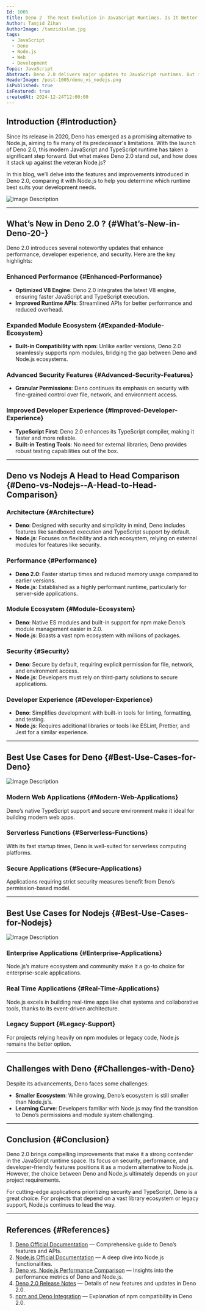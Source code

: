 ```yaml
---
Id: 1005
Title: Deno 2  The Next Evolution in JavaScript Runtimes. Is It Better Than Nodejs
Author: Tamjid Zihan
AuthorImage: /tamzidislam.jpg
tags:
  - JavaScript
  - Deno
  - Node.js
  - Web
  - Development
Topic: JavaScript
Abstract: Deno 2.0 delivers major updates to JavaScript runtimes. But is it better than Node.js?
HeaderImage: /post-1005/deno_vs_nodejs.png
isPublished: true
isFeatured: true
createdAt: 2024-12-24T12:00:00
---
```


## Introduction {#Introduction}

Since its release in 2020, Deno has emerged as a promising alternative to Node.js, aiming to fix many of its predecessor's limitations. With the launch of Deno 2.0, this modern JavaScript and TypeScript runtime has taken a significant step forward. But what makes Deno 2.0 stand out, and how does it stack up against the veteran Node.js?

In this blog, we’ll delve into the features and improvements introduced in Deno 2.0, comparing it with Node.js to help you determine which runtime best suits your development needs.

![Image Description](/post-1005/deno_vs_nodejs.png)

---

## What’s New in Deno 2.0 ? {#What’s-New-in-Deno-20-}

Deno 2.0 introduces several noteworthy updates that enhance performance, developer experience, and security. Here are the key highlights:

### Enhanced Performance {#Enhanced-Performance}
- **Optimized V8 Engine**: Deno 2.0 integrates the latest V8 engine, ensuring faster JavaScript and TypeScript execution.
- **Improved Runtime APIs**: Streamlined APIs for better performance and reduced overhead.

### Expanded Module Ecosystem {#Expanded-Module-Ecosystem}
- **Built-in Compatibility with npm**: Unlike earlier versions, Deno 2.0 seamlessly supports npm modules, bridging the gap between Deno and Node.js ecosystems.

### Advanced Security Features {#Advanced-Security-Features}
- **Granular Permissions**: Deno continues its emphasis on security with fine-grained control over file, network, and environment access.

### Improved Developer Experience {#Improved-Developer-Experience}
- **TypeScript First**: Deno 2.0 enhances its TypeScript compiler, making it faster and more reliable.
- **Built-in Testing Tools**: No need for external libraries; Deno provides robust testing capabilities out of the box.

---

## Deno vs Nodejs  A Head to Head Comparison {#Deno-vs-Nodejs--A-Head-to-Head-Comparison}

### Architecture {#Architecture}
- **Deno**: Designed with security and simplicity in mind, Deno includes features like sandboxed execution and TypeScript support by default.
- **Node.js**: Focuses on flexibility and a rich ecosystem, relying on external modules for features like security.

### Performance {#Performance}
- **Deno 2.0**: Faster startup times and reduced memory usage compared to earlier versions.
- **Node.js**: Established as a highly performant runtime, particularly for server-side applications.

### Module Ecosystem {#Module-Ecosystem}
- **Deno**: Native ES modules and built-in support for npm make Deno’s module management easier in 2.0.
- **Node.js**: Boasts a vast npm ecosystem with millions of packages.

### Security {#Security}
- **Deno**: Secure by default, requiring explicit permission for file, network, and environment access.
- **Node.js**: Developers must rely on third-party solutions to secure applications.

### Developer Experience {#Developer-Experience}
- **Deno**: Simplifies development with built-in tools for linting, formatting, and testing.
- **Node.js**: Requires additional libraries or tools like ESLint, Prettier, and Jest for a similar experience.

---

## Best Use Cases for Deno {#Best-Use-Cases-for-Deno}

![Image Description](/post-1005/deno2.png)

### Modern Web Applications {#Modern-Web-Applications}
Deno’s native TypeScript support and secure environment make it ideal for building modern web apps.

### Serverless Functions {#Serverless-Functions}
With its fast startup times, Deno is well-suited for serverless computing platforms.

### Secure Applications {#Secure-Applications}
Applications requiring strict security measures benefit from Deno’s permission-based model.

---

## Best Use Cases for Nodejs {#Best-Use-Cases-for-Nodejs}

![Image Description](/post-1005/node.png)

### Enterprise Applications {#Enterprise-Applications}
Node.js’s mature ecosystem and community make it a go-to choice for enterprise-scale applications.

### Real Time Applications {#Real-Time-Applications}
Node.js excels in building real-time apps like chat systems and collaborative tools, thanks to its event-driven architecture.

### Legacy Support {#Legacy-Support}
For projects relying heavily on npm modules or legacy code, Node.js remains the better option.

---

## Challenges with Deno {#Challenges-with-Deno}

Despite its advancements, Deno faces some challenges:
- **Smaller Ecosystem**: While growing, Deno’s ecosystem is still smaller than Node.js’s.
- **Learning Curve**: Developers familiar with Node.js may find the transition to Deno’s permissions and module system challenging.

---

## Conclusion {#Conclusion}

Deno 2.0 brings compelling improvements that make it a strong contender in the JavaScript runtime space. Its focus on security, performance, and developer-friendly features positions it as a modern alternative to Node.js. However, the choice between Deno and Node.js ultimately depends on your project requirements.

For cutting-edge applications prioritizing security and TypeScript, Deno is a great choice. For projects that depend on a vast library ecosystem or legacy support, Node.js continues to lead the way.

---

## References {#References}

1. [Deno Official Documentation](https://deno.land/manual) — Comprehensive guide to Deno’s features and APIs.
2. [Node.js Official Documentation](https://nodejs.org/en/docs/) — A deep dive into Node.js functionalities.
3. [Deno vs. Node.js Performance Comparison](https://blog.logrocket.com/deno-vs-node-js/) — Insights into the performance metrics of Deno and Node.js.
4. [Deno 2.0 Release Notes](https://deno.land/releases/v2.0) — Details of new features and updates in Deno 2.0.
5. [npm and Deno Integration](https://deno.land/manual/node/npm_specifiers) — Explanation of npm compatibility in Deno 2.0.
